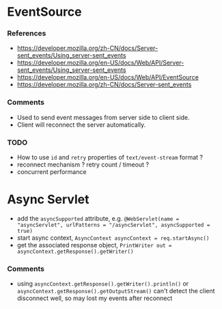 # EventSource

### References
* <https://developer.mozilla.org/zh-CN/docs/Server-sent_events/Using_server-sent_events>
* <https://developer.mozilla.org/en-US/docs/Web/API/Server-sent_events/Using_server-sent_events>
* <https://developer.mozilla.org/en-US/docs/Web/API/EventSource>
* <https://developer.mozilla.org/zh-CN/docs/Server-sent_events>

### Comments
* Used to send event messages from server side to client side.
* Client will reconnect the server automatically.


### TODO
* How to use `id` and `retry` properties of `text/event-stream` format ?
* reconnect mechanism ? retry count / timeout ?
* concurrent performance


# Async Servlet

* add the `asyncSupported` attribute, e.g. `@WebServlet(name = "asyncServlet", urlPatterns = "/asyncServlet", asyncSupported = true)`
* start async context, `AsyncContext asyncContext = req.startAsync()`
* get the associated response object, `PrintWriter out = asyncContext.getResponse().getWriter()`

### Comments
* using `asyncContext.getResponse().getWriter().println()` or `asyncContext.getResponse().getOutputStream()` can't detect the client disconnect well, so may lost my events after reconnect
